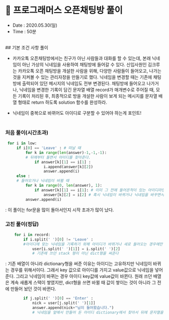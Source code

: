 # 🎀 프로그래머스 오픈채팅방 풀이
- Date : 2020.05.30(일)
- Time : 50분
<br>
## 기본 조건 사항 풀이

- 카카오톡 오픈채팅방에서는 친구가 아닌 사람들과 대화를 할 수 있는데, 본래 닉네임이 아닌 가상의 닉네임을 사용하여 채팅방에 들어갈 수 있다. 신입사원인 김크루는 카카오톡 오픈 채팅방을 개설한 사람을 위해, 다양한 사람들이 들어오고, 나가는 것을 지켜볼 수 있는 관리자창을 만들기로 했다. 닉네임을 변경할 때는 기존에 채팅방에 출력되어 있던 메시지의 닉네임도 전부 변경된다. 채팅방에 들어오고 나가거나, 닉네임을 변경한 기록이 담긴 문자열 배열 record가 매개변수로 주어질 때, 모든 기록이 처리된 후, 최종적으로 방을 개설한 사람이 보게 되는 메시지를 문자열 배열 형태로 return 하도록 solution 함수를 완성하라.

- 닉네임이 중복으로 바뀌어도 아이디로 구분할 수 있어야 하는게 포인트!
<br><br>

### 처음 풀이(시간초과)
```python
 for i in low:
     if i[0] == 'Leave' : # 떠날 때
         for k in range(len(answer)-1,-1,-1):
         # 뒤에부터 돌면서 아이디를 찾아준다.
             if answer[k][1] == i[1] :
                 i.append(answer[k][2])
                 answer.append(i)
     else :
     # 들어오거나 닉네임이 바뀔 때
         for k in range(0, len(answer), 1):
             if answer[k][1] == i[1]: # 이미 그 전에 들어온적이 있는 아이디라면
                 answer[k][2] = i[2] # 혹시 닉네임이 바뀌거나 닉네임을 바꾸면서 들어왔을 수 있으니 그 전 닉네임을 다 바꿔준다.
         answer.append(i)
```
: 이 풀이는 for문을 많이 돌아서인지 시작 초과가 많이 났다.

### 고친 풀이(정답)
```python
    for i in record:
        if i.split(' ')[0] != 'Leave' :
        #아이디에 맞는 닉네임을 기록하기 위해 아이디가 바뀌거나 새로 들어오는 경우에만 기록을 해야한다. 그래서 Leave는 배제한 if문으로 처리한다.
            user[i.split(' ')[1]] = i.split(' ')[2]
            # 기존에 쓰던 stack 형이 아닌 dict형을 써준다
```
: 기존 배열이 아니라 dictionary형을 써준 이유는 아이디는 고유하지만 닉네임이 바뀌는 경우를 위해서이다. 그래서 key 값으로 아이디를 가지고 value값으로 닉네임을 넣어준다. 그리고 닉네임이 바뀌는 경우 아이디 key값에 value값이 바뀐다. 원래 쓰던 배열은 계속 새롭게 스택이 쌓였지만, dict형을 쓰면 바뀔 때 값이 쌓이는 것이 아니라 그 전에 만들어 놨던 것이 바뀐다.

```python
        if j.split(' ')[0] == 'Enter' :
            nick = user[j.split(' ')[1]]
            answer.append(nick+"님이 들어왔습니다.")
            # 닉네임을 앞에서 만들어 둔 아이디 dictionary에서 찾아서 뒤에 문자열을 붙여서 출력해주면 된다.
```
